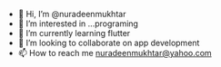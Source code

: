 - 👋 Hi, I’m @nuradeenmukhtar
- 👀 I’m interested in ...programing
- 🌱 I’m currently learning flutter
- 💞️ I’m looking to collaborate on app development
- 📫 How to reach me nuradeenmukhtar@yahoo.com

<!---
nuradeenmukhtar/nuradeenmukhtar is a ✨ special ✨ repository because its `README.md` (this file) appears on your GitHub profile.
You can click the Preview link to take a look at your changes.
--->
